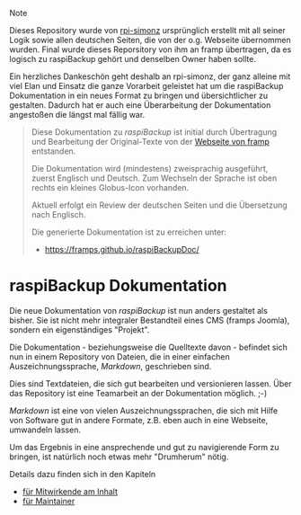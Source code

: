 <!-- Hinweis:
     Hier in der `README.md` und den anderen GitHub-Dateien wird *GitHub Flavored Markdown* verwendet.
     Siehe z.B. https://docs.github.com/de/get-started/writing-on-github/getting-started-with-writing-and-formatting-on-github/basic-writing-and-formatting-syntax
-->

> [!NOTE]
> Dieses Repository wurde von [rpi-simonz](https://github.com/rpi-simonz) ursprünglich erstellt mit all seiner Logik
> sowie allen deutschen Seiten, die von der o.g. Webseite übernommen wurden. Final wurde dieses Reporsitory von ihm an framp
> übertragen, da es logisch zu raspiBackup gehört und denselben Owner haben sollte.
>
> Ein herzliches Dankeschön geht deshalb an rpi-simonz, der ganz alleine mit viel Elan und Einsatz die ganze Vorarbeit geleistet hat
> um die raspiBackup
> Dokumentation in ein neues Format zu bringen und übersichtlicher zu gestalten. Dadurch hat er auch eine Überarbeitung der Dokumentation angestoßen die längst 
> mal fällig war.
>

> Diese Dokumentation zu *raspiBackup* ist initial durch Übertragung und Bearbeitung der
> Original-Texte von der [Webseite von framp](https://linux-tips-and-tricks.de/de/raspibackup) entstanden.
>
> Die Dokumentation wird (mindestens) zweisprachig ausgeführt, zuerst Englisch und Deutsch.
> Zum Wechseln der Sprache ist oben rechts ein kleines Globus-Icon vorhanden.
>
> Aktuell erfolgt ein Review der deutschen Seiten und die Übersetzung nach Englisch.
>
> Die generierte Dokumentation ist zu erreichen unter:
>
>  - https://framps.github.io/raspiBackupDoc/

# raspiBackup Dokumentation

Die neue Dokumentation von *raspiBackup* ist nun anders gestaltet als bisher.
Sie ist nicht mehr integraler Bestandteil eines CMS (framps Joomla),
sondern ein eigenständiges "Projekt".

Die Dokumentation - beziehungsweise die Quelltexte davon - befindet sich nun
in einem Repository von Dateien, die in einer einfachen Auszeichnungssprache,
*Markdown*, geschrieben sind.

Dies sind Textdateien, die sich gut bearbeiten und versionieren lassen.
Über das Repository ist eine Teamarbeit an der Dokumentation möglich. ;-)

*Markdown* ist eine von vielen Auszeichnungssprachen,
die sich mit Hilfe von Software gut in andere Formate,
z.B. eben auch in eine Webseite, umwandeln lassen.

Um das Ergebnis in eine ansprechende und gut zu navigierende Form zu bringen,
ist natürlich noch etwas mehr "Drumherum" nötig.

Details dazu finden sich in den Kapiteln

  - [für Mitwirkende am Inhalt](CONTRIBUTE.md)
  - [für Maintainer](MAINTAIN.md)
